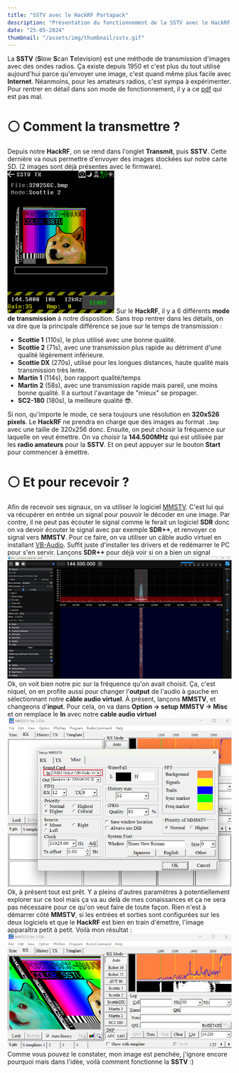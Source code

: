 ```yaml
---
title: "SSTV avec le HackRF Portapack"
description: "Présentation du fonctionnement de la SSTV avec le HackRF-Portapack H2 One "
date: "25-05-2024"
thumbnail: "/assets/img/thumbnail/sstv.gif"
---
```

La **SSTV** (**S**low **S**can **T**elevision) est une méthode de transmission d'images avec des ondes radios. Ça existe depuis 1950 et c'est plus du tout utilisé aujourd'hui parce qu'envoyer une image, c'est quand même plus facile avec **Internet**. Néanmoins, pour les amateurs radios, c'est sympa à expérimenter.  
Pour rentrer en détail dans son mode de fonctionnement, il y a ce [pdf](https://www.radioamateurs-france.fr/wp-content/uploads/2015/07/G-8-8-SSTV.pdf) qui est pas mal. 

# ⚪️ Comment la transmettre ?
Depuis notre **HackRF**, on se rend dans l'onglet **Transmit**, puis **SSTV**. Cette dernière va nous permettre d'envoyer des images  stockées sur notre carte SD. (2 images sont déjà présentes avec le firmware).
![sstv4](../../../assets/img/hackrf/applications/sstv/sstv4.png)
Sur le **HackRF**, il y a 6 différents **mode de transmission** à notre disposition. Sans trop rentrer dans les détails, on va dire que la principale différence se joue sur le temps de transmission : 
- **Scottie 1** (110s), le plus utilisé avec une bonne qualité.
- **Scottie 2** (71s), avec une transmission plus rapide au détriment d'une qualité légèrement inférieure. 
- **Scottie DX** (270s), utilisé pour les longues distances, haute qualité mais transmission très lente. 
- **Martin 1** (114s), bon rapport qualité/temps
- **Martin 2** (58s),  avec une transmission rapide mais pareil, une moins bonne qualité. Il a surtout l'avantage de "mieux" se propager.
- **SC2-180** (180s), la meilleure qualité 😎. 

Si non, qu'importe le mode, ce sera toujours une résolution en **320x526 pixels**. Le **HackRF** ne prendra en charge que des images au format `.bmp` avec une taille de 320x256 donc. 
Ensuite, on peut choisir la fréquence sur laquelle on veut émettre. On va choisir la **144.500MHz** qui est utilisée par les **radio amateurs** pour la **SSTV**. 
Et on peut appuyer sur le bouton **Start** pour commencer à émettre.


# ⚪️ Et pour recevoir ?
Afin de recevoir ses signaux, on va utiliser le logiciel [MMSTV](https://hamsoft.ca/pages/mmsstv.php). C'est lui qui va récupérer en entrée un signal pour pouvoir le décoder en une image. 
Par contre, il ne peut pas écouter le signal comme le ferait un logiciel **SDR** donc on va devoir écouter le signal avec par exemple **SDR++**, et renvoyer ce signal vers **MMSTV**. Pour ce faire, on va utiliser un câble audio virtuel en installant [VB-Audio](https://vb-audio.com/Cable/). Suffit juste d'installer les drivers et de redémarrer le PC pour s'en servir. 
Lançons **SDR++** pour déjà voir si on a bien un signal 
![sstv1](../../../assets/img/hackrf/applications/sstv/sstv1.png)
Ok, on voit bien notre pic sur la fréquence qu'on avait choisit. Ça, c'est niquel, on en profite aussi pour changer l'**output** de l'audio à gauche en sélectionnant notre **câble audio virtuel**. 
À présent, lançons **MMSTV**, et changeons d'**input**. Pour cela, on va dans **Option -> setup MMSTV -> Misc** et on remplace le **In** avec notre **cable audio virtuel**
![sstv2](../../../assets/img/hackrf/applications/sstv/sstv2.png)
Ok, à présent tout est prêt. Y a pleins d'autres paramètres à potentiellement explorer sur ce tool mais ça va au delà de mes conaissances et ça ne sera pas nécessaire pour ce qu'on veut faire de toute façon.
Rien n'est à démarrer côté **MMSTV**, si les entrées et sorties sont configurées sur les deux logiciels et que le **HackRF** est bien en train d'émettre, l'image apparaîtra petit à petit.
Voilà mon résultat : 
![sstv3](../../../assets/img/hackrf/applications/sstv/sstv3.png)
Comme vous pouvez le constater, mon image est penchée, j'ignore encore pourquoi mais dans l'idée, voilà comment fonctionne la **SSTV** :) 